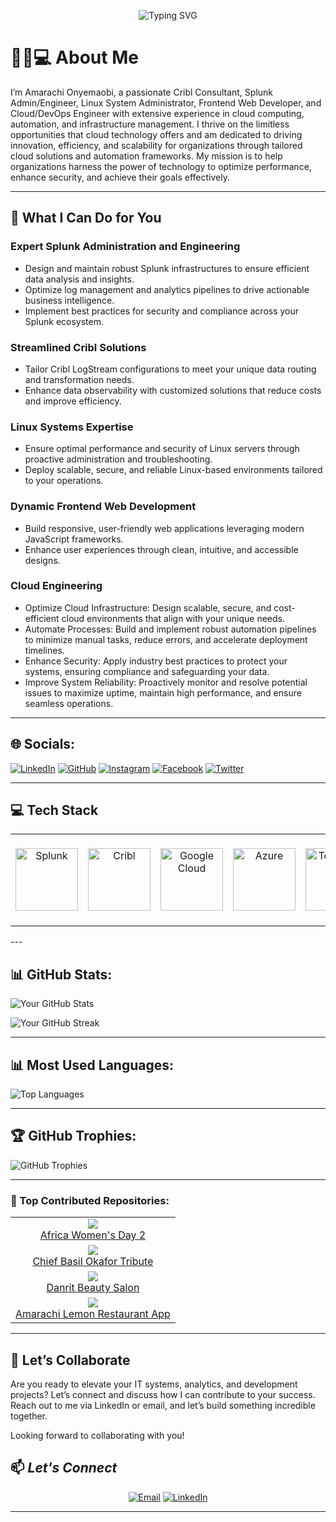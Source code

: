 <!-- Header Section -->
<p align="center">
  <img src="https://readme-typing-svg.demolab.com?font=Fira+Code&size=30&duration=4000&pause=500&center=true&vCenter=true&multiline=true&width=1200&height=80&lines=Hello!+I'm+Amarachi+Onyemaobi;Cribl+Consultant,+Splunk+Admin/Engineer,+Cloud+%26+DevOps+Engineer" alt="Typing SVG" />
</p>

# 👩‍💻💻 About Me

I’m Amarachi Onyemaobi, a passionate Cribl Consultant, Splunk Admin/Engineer, Linux System Administrator, Frontend Web Developer, and Cloud/DevOps Engineer with extensive experience in cloud computing, automation, and infrastructure management. I thrive on the limitless opportunities that cloud technology offers and am dedicated to driving innovation, efficiency, and scalability for organizations through tailored cloud solutions and automation frameworks. My mission is to help organizations harness the power of technology to optimize performance, enhance security, and achieve their goals effectively.

---

## 🚀 What I Can Do for You

### Expert Splunk Administration and Engineering
- Design and maintain robust Splunk infrastructures to ensure efficient data analysis and insights.
- Optimize log management and analytics pipelines to drive actionable business intelligence.
- Implement best practices for security and compliance across your Splunk ecosystem.

### Streamlined Cribl Solutions
- Tailor Cribl LogStream configurations to meet your unique data routing and transformation needs.
- Enhance data observability with customized solutions that reduce costs and improve efficiency.

### Linux Systems Expertise
- Ensure optimal performance and security of Linux servers through proactive administration and troubleshooting.
- Deploy scalable, secure, and reliable Linux-based environments tailored to your operations.

### Dynamic Frontend Web Development
- Build responsive, user-friendly web applications leveraging modern JavaScript frameworks.
- Enhance user experiences through clean, intuitive, and accessible designs.

### Cloud Engineering
- Optimize Cloud Infrastructure: Design scalable, secure, and cost-efficient cloud environments that align with your unique needs.
- Automate Processes: Build and implement robust automation pipelines to minimize manual tasks, reduce errors, and accelerate deployment timelines.
- Enhance Security: Apply industry best practices to protect your systems, ensuring compliance and safeguarding your data.
- Improve System Reliability: Proactively monitor and resolve potential issues to maximize uptime, maintain high performance, and ensure seamless operations.
  
---

## 🌐 Socials:

[![LinkedIn](https://img.shields.io/badge/LinkedIn-%230077B5.svg?style=flat&logo=linkedin&logoColor=white)](https://www.linkedin.com/in/amarachiponyemaobi/)
[![GitHub](https://img.shields.io/badge/GitHub-%2312100E.svg?style=flat&logo=github&logoColor=white)](https://github.com/Uniquezee)
[![Instagram](https://img.shields.io/badge/Instagram-%231DA1F2.svg?style=flat&logo=instagram&logoColor=white)](https://www.instagram.com/amarachi_amazone/)
[![Facebook](https://img.shields.io/badge/Facebook-%231DA1F2.svg?style=flat&logo=facebook&logoColor=white)](https://www.facebook.com/amarachi.prisca1)
[![Twitter](https://img.shields.io/badge/Twitter-%231DA1F2.svg?style=flat&logo=twitter&logoColor=white)](https://twitter.com/Uniquezee)

---

## 💻 Tech Stack

<table align="center">
 <tr>
   <td align="center"><img src="https://www.splunk.com/content/dam/splunk2/images/logos/splunk/splunk-black-white-bg.png" width="100" alt="Splunk"/></td>
   <td align="center"><img src="https://cribl.io/wp-content/uploads/2021/12/thumb.fullColor.01.png" width="100" alt="Cribl"/></td>
   <td align="center"><img src="https://cdn.jsdelivr.net/gh/devicons/devicon/icons/googlecloud/googlecloud-original.svg" width="100" alt="Google Cloud"/></td>
   <td align="center"><img src="https://cdn.jsdelivr.net/gh/devicons/devicon/icons/azure/azure-original.svg" width="100" alt="Azure"/></td>
   <td align="center"><img src="https://cdn.jsdelivr.net/gh/devicons/devicon/icons/terraform/terraform-original.svg" width="100" alt="Terraform"/></td>
   <td align="center"><img src="https://cdn.jsdelivr.net/gh/devicons/devicon/icons/kubernetes/kubernetes-plain.svg" width="100" alt="Kubernetes"/></td>
   <td align="center"><img src="https://cdn.jsdelivr.net/gh/devicons/devicon/icons/docker/docker-original.svg" width="100" alt="Docker"/></td>
   <td align="center"><img src="https://cdn.jsdelivr.net/gh/devicons/devicon/icons/vscode/vscode-original.svg" width="100" alt="VS Code"/></td>
   <td align="center"><img src="https://cdn.jsdelivr.net/gh/devicons/devicon/icons/git/git-original.svg" width="100" alt="Git"/></td>
   <td align="center"><img src="https://cdn.jsdelivr.net/gh/devicons/devicon/icons/linux/linux-original.svg" width="100" alt="Linux"/></td>
   <td align="center"><img src="https://cdn.jsdelivr.net/gh/devicons/devicon/icons/javascript/javascript-original.svg" width="100" alt="JavaScript"/></td>
   <td align="center"><img src="https://imgix.datadoghq.com/img/about/presskit/logo-h/dd_horizontal_white.png?auto=format&fit=max&w=847&dpr=2" width="140" alt="Datadog"/></td>
   <td align="center"><img src="https://raw.githubusercontent.com/simple-icons/simple-icons/develop/icons/cockpit.svg" width="100" background-color="white" alt="Cockpit"/></td>
 </tr>
</table>
---

## 📊 GitHub Stats:

![Your GitHub Stats](https://github-readme-stats.vercel.app/api?username=Uniquezee&show_icons=true&theme=dark&count_private=true)

![Your GitHub Streak](https://github-readme-streak-stats.herokuapp.com/?user=Uniquezee&theme=dark&hide_border=false)

---

## 📊 Most Used Languages:

![Top Languages](https://github-readme-stats.vercel.app/api/top-langs/?username=Uniquezee&layout=compact&theme=dark)

---

## 🏆 GitHub Trophies:

![GitHub Trophies](https://github-profile-trophy.vercel.app/?username=Uniquezee&theme=darkhub&margin-w=15&margin-h=15)

---

### 🚀 Top Contributed Repositories:

<table align="">
  <tr>
    <td align="center">
      <img src="https://img.shields.io/badge/Repository-AfricaWomensDay2-%233E6E87?style=for-the-badge&logo=github&logoColor=white" />
      <br />
      <a href="https://github.com/Uniquezee/AfricaWomensDay2">Africa Women's Day 2</a>
    </td>
  </tr>
  <tr>
    <td align="center">
      <img src="https://img.shields.io/badge/Repository-Chief_Basil_Okafor_Tribute-%233E6E87?style=for-the-badge&logo=github&logoColor=white" />
      <br />
      <a href="https://github.com/Uniquezee/Chief-Basil-Okafor-Tribute">Chief Basil Okafor Tribute</a>
    </td>
  </tr>
  <tr>
    <td align="center">
      <img src="https://img.shields.io/badge/Repository-Danrit_Beauty_Salon-%233E6E87?style=for-the-badge&logo=github&logoColor=white" />
      <br />
      <a href="https://github.com/Uniquezee/danrit-beauty-salon">Danrit Beauty Salon</a>
    </td>
  </tr>
  <tr>
    <td align="center">
      <img src="https://img.shields.io/badge/Repository-Amarachi_Lemon_Restaurant_App-%233E6E87?style=for-the-badge&logo=github&logoColor=white" />
      <br />
      <a href="https://github.com/Uniquezee/amarachi_lemon_restaurant_app">Amarachi Lemon Restaurant App</a>
    </td>
  </tr>
</table>

---

## 🎯 Let’s Collaborate

Are you ready to elevate your IT systems, analytics, and development projects? Let’s connect and discuss how I can contribute to your success. Reach out to me via LinkedIn or email, and let’s build something incredible together.

Looking forward to collaborating with you!
<!-- Contact Section -->
## 📫 *Let's Connect*
<p align="center">
  <a href="mailto:priscaonyemaobiamarachi@gmail.com"><img src="https://img.shields.io/badge/Email-D14836?logo=gmail&logoColor=white&style=for-the-badge" alt="Email"/></a>
  <a href="https://www.linkedin.com/in/amarachiponyemaobi/"><img src="https://img.shields.io/badge/LinkedIn-0077B5?logo=linkedin&logoColor=white&style=for-the-badge" alt="LinkedIn"/></a>
</p>

---



<!--
**Uniquezee/uniquezee** is a ✨ _special_ ✨ repository because its `README.md` (this file) appears on your GitHub profile.

Here are some ideas to get you started:

- 🔭 I’m currently working on ...
- 🌱 I’m currently learning ...
- 👯 I’m looking to collaborate on ...
- 🤔 I’m looking for help with ...
- 💬 Ask me about ...
- 📫 How to reach me: ...
- 😄 Pronouns: ...
- ⚡ Fun fact: ...
-->
